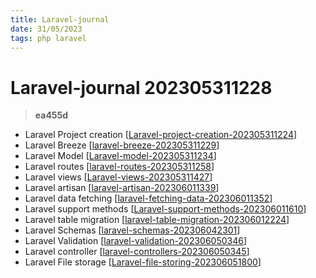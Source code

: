 ```yaml
---
title: Laravel-journal
date: 31/05/2023
tags: php laravel
---
```


# **Laravel-journal** 202305311228 
> **ea455d**

  

- Laravel Project creation [[Laravel-project-creation-202305311224]]
- Laravel Breeze [[laravel-breeze-202305311229]]
- Laravel Model [[Laravel-model-202305311234]]
- Laravel routes [[laravel-routes-202305311258]]
- Laravel views [[Laravel-views-202305311427]]
- Laravel artisan [[laravel-artisan-202306011339]]
- Laravel data fetching [[laravel-fetching-data-202306011352]]
- Laravel support methods [[Laravel-support-methods-202306011610]]
- Laravel table migration [[laravel-table-migration-202306012224]]
- Laravel Schemas [[laravel-schemas-202306042301]]
- Laravel Validation [[laravel-validation-202306050346]]
- Laravel controller [[laravel-controllers-202306050345]]
- Laravel File storage [[Laravel-file-storing-202306051800]]



[//begin]: # "Autogenerated link references for markdown compatibility"
[Laravel-project-creation-202305311224]: Laravel-project-creation-202305311224 "Laravel-project-creation"
[laravel-breeze-202305311229]: laravel-breeze-202305311229 "laravel-breeze"
[Laravel-model-202305311234]: Laravel-model-202305311234 "Laravel-model"
[laravel-routes-202305311258]: laravel-routes-202305311258 "laravel-routes"
[Laravel-views-202305311427]: Laravel-views-202305311427 "Laravel-views"
[laravel-artisan-202306011339]: laravel-artisan-202306011339 "laravel-artisan"
[laravel-fetching-data-202306011352]: laravel-fetching-data-202306011352 "laravel-fetching-data"
[Laravel-support-methods-202306011610]: Laravel-support-methods-202306011610 "Laravel-support-methods"
[laravel-table-migration-202306012224]: laravel-table-migration-202306012224 "laravel-table-migration"
[laravel-schemas-202306042301]: laravel-schemas-202306042301 "laravel-schemas"
[laravel-validation-202306050346]: laravel-validation-202306050346 "laravel-validation"
[laravel-controllers-202306050345]: laravel-controllers-202306050345 "laravel-controllers"
[Laravel-file-storing-202306051800]: Laravel-file-storing-202306051800 "Laravel-file-storing"
[//end]: # "Autogenerated link references"